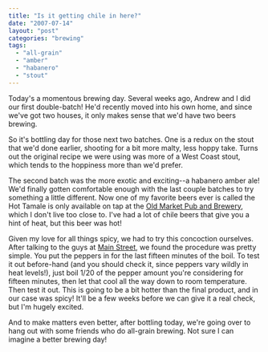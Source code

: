 ```yaml
---
title: "Is it getting chile in here?"
date: "2007-07-14"
layout: "post"
categories: "brewing"
tags: 
  - "all-grain"
  - "amber"
  - "habanero"
  - "stout"
---
```


Today's a momentous brewing day. Several weeks ago, Andrew and I did our first double-batch! He'd recently moved into his own home, and since we've got two houses, it only makes sense that we'd have two beers brewing.  
  
So it's bottling day for those next two batches. One is a redux on the stout that we'd done earlier, shooting for a bit more malty, less hoppy take. Turns out the original recipe we were using was more of a West Coast stout, which tends to the hoppiness more than we'd prefer.  
  
The second batch was the more exotic and exciting--a habanero amber ale! We'd finally gotten comfortable enough with the last couple batches to try something a little different. Now one of my favorite beers ever is called the Hot Tamale is only available on tap at the [Old Market Pub and Brewery](http://portland.citysearch.com/profile/8480121/), which I don't live too close to. I've had a lot of chile beers that give you a hint of heat, but this beer was hot!  
  
Given my love for all things spicy, we had to try this concoction ourselves. After talking to the guys at [Main Street](http://www.mainbrew.com/), we found the procedure was pretty simple. You put the peppers in for the last fifteen minutes of the boil. To test it out before-hand (and you should check it, since peppers vary wildly in heat levels!), just boil 1/20 of the pepper amount you're considering for fifteen minutes, then let that cool all the way down to room temperature. Then test it out. This is going to be a bit hotter than the final product, and in our case was spicy! It'll be a few weeks before we can give it a real check, but I'm hugely excited.  
  
And to make matters even better, after bottling today, we're going over to hang out with some friends who do all-grain brewing. Not sure I can imagine a better brewing day!
